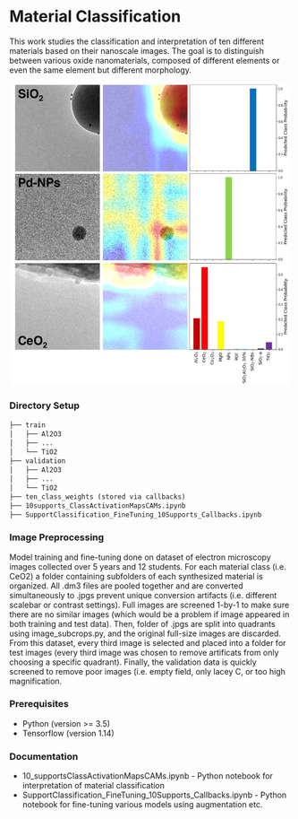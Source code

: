 # Material Classification

This work studies the classification and interpretation of ten different materials based on their nanoscale images. The goal is to distinguish between various oxide nanomaterials, composed of different elements or even the same element but different morphology.

<p align="center">
  <img width="500" height="540" src="ClassActivationMap.jpg">
</p>

### Directory Setup

```
├── train
│   ├── Al2O3
│   ├── ...
│   └── TiO2
├── validation
│   ├── Al2O3
│   ├── ...
│   └── TiO2
├── ten_class_weights (stored via callbacks)
├── 10supports_ClassActivationMapsCAMs.ipynb
├── SupportClassification_FineTuning_10Supports_Callbacks.ipynb
```

### Image Preprocessing
Model training and fine-tuning done on dataset of electron microscopy images collected over 5 years and 12 students. For each material class (i.e. CeO2) a folder containing subfolders of each synthesized material is organized. All .dm3 files are pooled together and are converted simultaneously to .jpgs prevent unique conversion artifacts (i.e. different scalebar or contrast settings). Full images are screened 1-by-1 to make sure there are no similar images (which would be a problem if image appeared in both training and test data). Then, folder of .jpgs are split into quadrants using image_subcrops.py, and the original full-size images are discarded. From this dataset, every third image is selected and placed into a folder for test images (every third image was chosen to remove artificats from only choosing a specific quadrant). Finally, the validation data is quickly screened to remove poor images (i.e. empty field, only lacey C, or too high magnification.

### Prerequisites

* Python (version >= 3.5)
* Tensorflow (version 1.14)

### Documentation

* 10_supportsClassActivationMapsCAMs.ipynb - Python notebook for interpretation of material classification
* SupportClassification_FineTuning_10Supports_Callbacks.ipynb - Python notebook for fine-tuning various models using augmentation etc.


